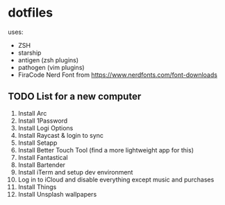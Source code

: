 # dotfiles

uses:
- ZSH
- starship
- antigen (zsh plugins)
- pathogen (vim plugins)
- FiraCode Nerd Font from https://www.nerdfonts.com/font-downloads

## TODO List for a new computer

1. Install Arc
2. Install 1Password
3. Install Logi Options
3. Install Raycast & login to sync
4. Install Setapp
5. Install Better Touch Tool (find a more lightweight app for this)
6. Install Fantastical
7. Install Bartender
8. Install iTerm and setup dev environment
9. Log in to iCloud and disable everything except music and purchases
10. Install Things
11. Install Unsplash wallpapers
